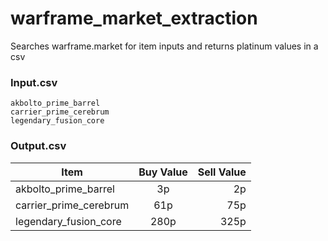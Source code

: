 # warframe_market_extraction
Searches warframe.market for item inputs and returns platinum values in a csv

### Input.csv
```
akbolto_prime_barrel
carrier_prime_cerebrum
legendary_fusion_core
```

### Output.csv
| Item                   | Buy Value     | Sell Value  |
| ---------------------- |:-------------:| -----------:|
| akbolto_prime_barrel   | 3p            | 2p          |
| carrier_prime_cerebrum | 61p           | 75p         |
| legendary_fusion_core  | 280p          | 325p        |
